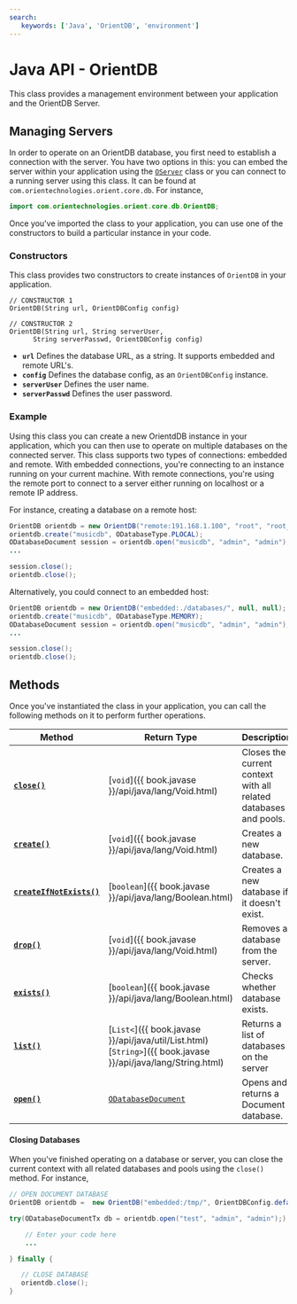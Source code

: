 ```yaml
---
search:
   keywords: ['Java', 'OrientDB', 'environment']
---
```


# Java API - OrientDB

This class provides a management environment between your application and the OrientDB Server.


## Managing Servers 

In order to operate on an OrientDB database, you first need to establish a connection with the server.  You have two options in this: you can embed the server within your application using the [`OServer`](OServer.md) class or you can connect to a running server using this class.  It can be found at `com.orientechnologies.orient.core.db`.  For instance,

```java
import com.orientechnologies.orient.core.db.OrientDB;
```

Once you've imported the class to your application, you can use one of the constructors to build a particular instance in your code.

### Constructors

This class provides two constructors to create instances of `OrientDB` in your application.

```
// CONSTRUCTOR 1
OrientDB(String url, OrientDBConfig config)

// CONSTRUCTOR 2
OrientDB(String url, String serverUser, 
      String serverPasswd, OrientDBConfig config)
```

- **`url`** Defines the database URL, as a string.  It supports embedded and remote URL's.
- **`config`** Defines the database config, as an `OrientDBConfig` instance.
- **`serverUser`** Defines the user name.
- **`serverPasswd`** Defines the user password.

### Example

Using this class you can create a new OrientdDB instance in your application, which you can then use to operate on multiple databases on the connected server.  This class supports two types of connections: embedded and remote.  With embedded connections, you're connecting to an instance running on your current machine.  With remote connections, you're using the remote port to connect to a server either running on localhost or a remote IP address.

For instance, creating a database on a remote host:

```java
OrientDB orientdb = new OrientDB("remote:191.168.1.100", "root", "root_passwd");
orientdb.create("musicdb", ODatabaseType.PLOCAL);
ODatabaseDocument session = orientdb.open("musicdb", "admin", "admin");
...

session.close();
orientdb.close();
```

Alternatively, you could connect to an embedded host:

```java
OrientDB orientdb = new OrientDB("embedded:./databases/", null, null);
orientdb.create("musicdb", ODatabaseType.MEMORY);
ODatabaseDocument session = orientdb.open("musicdb", "admin", "admin");
...

session.close();
orientdb.close();
```


## Methods

Once you've instantiated the class in your application, you can call the following methods on it to perform further operations.

| Method | Return Type | Description |
|---|---|---|
| [**`close()`**](#closing-databases) | [`void`]({{ book.javase }}/api/java/lang/Void.html) | Closes the current context with all related databases and pools. |
| [**`create()`**](OrientDB/create.md) | [`void`]({{ book.javase }}/api/java/lang/Void.html) |  Creates a new database. |
| [**`createIfNotExists()`**](OrientDB/createIfNotExists.md) | [`boolean`]({{ book.javase }}/api/java/lang/Boolean.html) | Creates a new database if it doesn't exist. |
| [**`drop()`**](OrientDB/drop.md) | [`void`]({{ book.javase }}/api/java/lang/Void.html) | Removes a database from the server. |
| [**`exists()`**](OrientDB/exists.md) | [`boolean`]({{ book.javase }}/api/java/lang/Boolean.html) | Checks whether database exists. |
| [**`list()`**](OrientDB/list.md) | [`List<`]({{ book.javase }}/api/java/util/List.html) [`String>`]({{ book.javase }}/api/java/lang/String.html) | Returns a list of databases on the server |
| [**`open()`**](OrientDB/open.md) | [`ODatabaseDocument`](ODatabaseDocument.md) | Opens and returns a Document database. |

#### Closing Databases

When you've finished operating on a database or server, you can close the current context with all related databases and pools using the `close()` method.  For instance,

```java
// OPEN DOCUMENT DATABASE
OrientDB orientdb =  new OrientDB("embedded:/tmp/", OrientDBConfig.defaultConfig());

try(ODatabaseDocumentTx db = orientdb.open("test", "admin", "admin");) {

	// Enter your code here
	...

} finally { 

   // CLOSE DATABASE
   orientdb.close();
}
```
